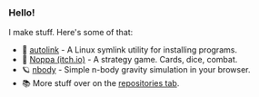 ### Hello!
I make stuff. Here's some of that:

* 🔗 [autolink](https://github.com/K1GOL/autolink) - A Linux symlink utility for installing programs.
* 🎲 [Noppa (itch.io)](https://k1gol.itch.io/noppa) - A strategy game. Cards, dice, combat.
* 🪐 [nbody](https://github.com/K1GOL/nbody) - Simple n-body gravity simulation in your browser.
* 📚 More stuff over on the [repositories tab](https://github.com/K1GOL?tab=repositories).
